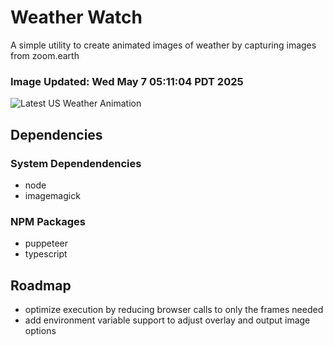 # Weather Watch

A simple utility to create animated images of weather by capturing images from zoom.earth

### Image Updated: Wed May  7 05:11:04 PDT 2025

![Latest US Weather Animation](animations/2025-05-07.webp)

## Dependencies
### System Dependendencies
* node
* imagemagick
### NPM Packages
* puppeteer
* typescript

## Roadmap
* optimize execution by reducing browser calls to only the frames needed
* add environment variable support to adjust overlay and output image options
